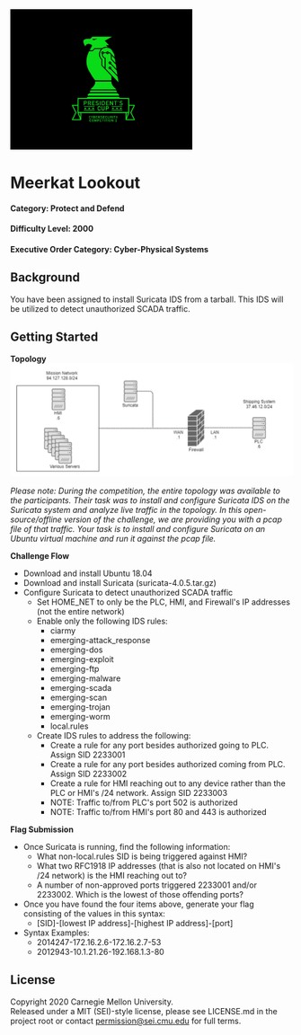 <img src="../../pc1-logo.png" height="250px">

# Meerkat Lookout
#### Category: Protect and Defend
#### Difficulty Level: 2000
#### Executive Order Category: Cyber-Physical Systems

## Background
You have been assigned to install Suricata IDS from a tarball. This IDS will be utilized to detect unauthorized SCADA traffic.


## Getting Started

**Topology**
<img src="topology.png">


*Please note: During the competition, the entire topology was available to the participants. Their task was to install and configure Suricata IDS on the Suricata system and analyze live traffic in the topology. In this open-source/offline version of the challenge, we are providing you with a pcap file of that traffic. Your task is to install and configure Suricata on an Ubuntu virtual machine and run it against the pcap file.*

**Challenge Flow**

 - Download and install Ubuntu 18.04 
 - Download and install Suricata (suricata-4.0.5.tar.gz)
 - Configure Suricata to detect unauthorized SCADA traffic
    - Set HOME_NET to only be the PLC, HMI, and Firewall's IP addresses (not the entire network)
    - Enable only the following IDS rules:
        - ciarmy
        - emerging-attack_response
        - emerging-dos
        - emerging-exploit
        - emerging-ftp
        - emerging-malware
        - emerging-scada
        - emerging-scan
        - emerging-trojan
        - emerging-worm
        - local.rules
    - Create IDS rules to address the following:
        - Create a rule for any port besides authorized going to PLC. Assign SID 2233001
        - Create a rule for any port besides authorized coming from PLC. Assign SID 2233002
        - Create a rule for HMI reaching out to any device rather than the PLC or HMI's /24 network. Assign SID 2233003
        - NOTE: Traffic to/from PLC's port 502 is authorized
        - NOTE: Traffic to/from HMI's port 80 and 443 is authorized

**Flag Submission**
- Once Suricata is running, find the following information:
    - What non-local.rules SID is being triggered against HMI?
    - What two RFC1918 IP addresses (that is also not located on HMI's /24 network) is the HMI reaching out to?
    - A number of non-approved ports triggered 2233001 and/or 2233002. Which is the lowest of those offending ports?
- Once you have found the four items above, generate your flag consisting of the values in this syntax:
    - [SID]-[lowest IP address]-[highest IP address]-[port]
- Syntax Examples:
    - 2014247-172.16.2.6-172.16.2.7-53
    - 2012943-10.1.21.26-192.168.1.3-80

## License
Copyright 2020 Carnegie Mellon University.  
Released under a MIT (SEI)-style license, please see LICENSE.md in the project root or contact permission@sei.cmu.edu for full terms.

